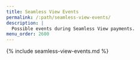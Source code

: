 ```yaml
---
title: Seamless View Events
permalink: /:path/seamless-view-events/
description: |
  Possible events during Seamless View payments.
menu_order: 2600
---
```


{% include seamless-view-events.md %}
